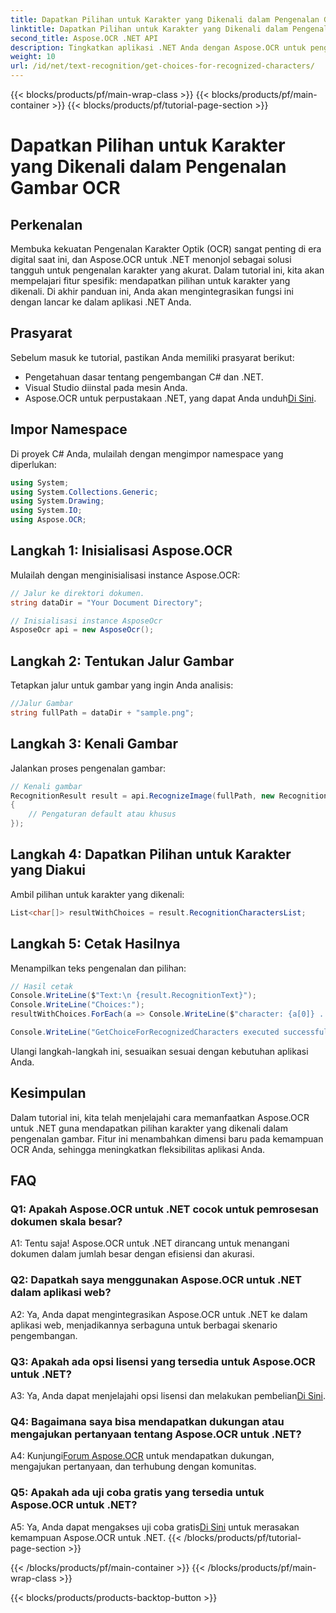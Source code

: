 ```yaml
---
title: Dapatkan Pilihan untuk Karakter yang Dikenali dalam Pengenalan Gambar OCR
linktitle: Dapatkan Pilihan untuk Karakter yang Dikenali dalam Pengenalan Gambar OCR
second_title: Aspose.OCR .NET API
description: Tingkatkan aplikasi .NET Anda dengan Aspose.OCR untuk pengenalan karakter yang akurat. Ikuti panduan langkah demi langkah kami untuk mengambil pilihan karakter yang dikenali dalam pengenalan gambar.
weight: 10
url: /id/net/text-recognition/get-choices-for-recognized-characters/
---
```


{{< blocks/products/pf/main-wrap-class >}}
{{< blocks/products/pf/main-container >}}
{{< blocks/products/pf/tutorial-page-section >}}

# Dapatkan Pilihan untuk Karakter yang Dikenali dalam Pengenalan Gambar OCR

## Perkenalan

Membuka kekuatan Pengenalan Karakter Optik (OCR) sangat penting di era digital saat ini, dan Aspose.OCR untuk .NET menonjol sebagai solusi tangguh untuk pengenalan karakter yang akurat. Dalam tutorial ini, kita akan mempelajari fitur spesifik: mendapatkan pilihan untuk karakter yang dikenali. Di akhir panduan ini, Anda akan mengintegrasikan fungsi ini dengan lancar ke dalam aplikasi .NET Anda.

## Prasyarat

Sebelum masuk ke tutorial, pastikan Anda memiliki prasyarat berikut:

- Pengetahuan dasar tentang pengembangan C# dan .NET.
- Visual Studio diinstal pada mesin Anda.
-  Aspose.OCR untuk perpustakaan .NET, yang dapat Anda unduh[Di Sini](https://releases.aspose.com/ocr/net/).

## Impor Namespace

Di proyek C# Anda, mulailah dengan mengimpor namespace yang diperlukan:

```csharp
using System;
using System.Collections.Generic;
using System.Drawing;
using System.IO;
using Aspose.OCR;
```

## Langkah 1: Inisialisasi Aspose.OCR

Mulailah dengan menginisialisasi instance Aspose.OCR:

```csharp
// Jalur ke direktori dokumen.
string dataDir = "Your Document Directory";

// Inisialisasi instance AsposeOcr
AsposeOcr api = new AsposeOcr();
```

## Langkah 2: Tentukan Jalur Gambar

Tetapkan jalur untuk gambar yang ingin Anda analisis:

```csharp
//Jalur Gambar
string fullPath = dataDir + "sample.png";
```

## Langkah 3: Kenali Gambar

Jalankan proses pengenalan gambar:

```csharp
// Kenali gambar
RecognitionResult result = api.RecognizeImage(fullPath, new RecognitionSettings
{
    // Pengaturan default atau khusus
});
```

## Langkah 4: Dapatkan Pilihan untuk Karakter yang Diakui

Ambil pilihan untuk karakter yang dikenali:

```csharp
List<char[]> resultWithChoices = result.RecognitionCharactersList;
```

## Langkah 5: Cetak Hasilnya

Menampilkan teks pengenalan dan pilihan:

```csharp
// Hasil cetak
Console.WriteLine($"Text:\n {result.RecognitionText}");
Console.WriteLine("Choices:");
resultWithChoices.ForEach(a => Console.WriteLine($"character: {a[0]} . Choices: {a[1]} {a[2]} {a[3]} {a[4]}"));

Console.WriteLine("GetChoiceForRecognizedCharacters executed successfully");
```

Ulangi langkah-langkah ini, sesuaikan sesuai dengan kebutuhan aplikasi Anda.

## Kesimpulan

Dalam tutorial ini, kita telah menjelajahi cara memanfaatkan Aspose.OCR untuk .NET guna mendapatkan pilihan karakter yang dikenali dalam pengenalan gambar. Fitur ini menambahkan dimensi baru pada kemampuan OCR Anda, sehingga meningkatkan fleksibilitas aplikasi Anda.

## FAQ

### Q1: Apakah Aspose.OCR untuk .NET cocok untuk pemrosesan dokumen skala besar?

A1: Tentu saja! Aspose.OCR untuk .NET dirancang untuk menangani dokumen dalam jumlah besar dengan efisiensi dan akurasi.

### Q2: Dapatkah saya menggunakan Aspose.OCR untuk .NET dalam aplikasi web?

A2: Ya, Anda dapat mengintegrasikan Aspose.OCR untuk .NET ke dalam aplikasi web, menjadikannya serbaguna untuk berbagai skenario pengembangan.

### Q3: Apakah ada opsi lisensi yang tersedia untuk Aspose.OCR untuk .NET?

 A3: Ya, Anda dapat menjelajahi opsi lisensi dan melakukan pembelian[Di Sini](https://purchase.aspose.com/buy).

### Q4: Bagaimana saya bisa mendapatkan dukungan atau mengajukan pertanyaan tentang Aspose.OCR untuk .NET?

 A4: Kunjungi[Forum Aspose.OCR](https://forum.aspose.com/c/ocr/16) untuk mendapatkan dukungan, mengajukan pertanyaan, dan terhubung dengan komunitas.

### Q5: Apakah ada uji coba gratis yang tersedia untuk Aspose.OCR untuk .NET?

 A5: Ya, Anda dapat mengakses uji coba gratis[Di Sini](https://releases.aspose.com/) untuk merasakan kemampuan Aspose.OCR untuk .NET.
{{< /blocks/products/pf/tutorial-page-section >}}

{{< /blocks/products/pf/main-container >}}
{{< /blocks/products/pf/main-wrap-class >}}

{{< blocks/products/products-backtop-button >}}

